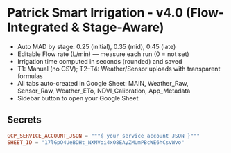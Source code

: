 
# Patrick Smart Irrigation - v4.0 (Flow-Integrated & Stage-Aware)

- Auto MAD by stage: 0.25 (initial), 0.35 (mid), 0.45 (late)
- Editable Flow rate (L/min) — measure each run (0 = not set)
- Irrigation time computed in seconds (rounded) and saved
- T1: Manual (no CSV); T2–T4: Weather/Sensor uploads with transparent formulas
- All tabs auto-created in Google Sheet: MAIN, Weather_Raw, Sensor_Raw, Weather_ETo, NDVI_Calibration, App_Metadata
- Sidebar button to open your Google Sheet

## Secrets
```toml
GCP_SERVICE_ACCOUNT_JSON = """{ your service account JSON }"""
SHEET_ID = "17lGpO4UeBDHt_NXMVoi4xO8EAyZMUmPBcWE6hCsvWvo"
```
